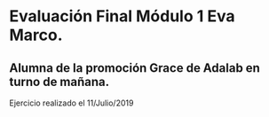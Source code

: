 # Evaluación Final Módulo 1 Eva Marco.

## Alumna de la promoción Grace de Adalab en turno de mañana.

Ejercicio realizado el 11/Julio/2019
